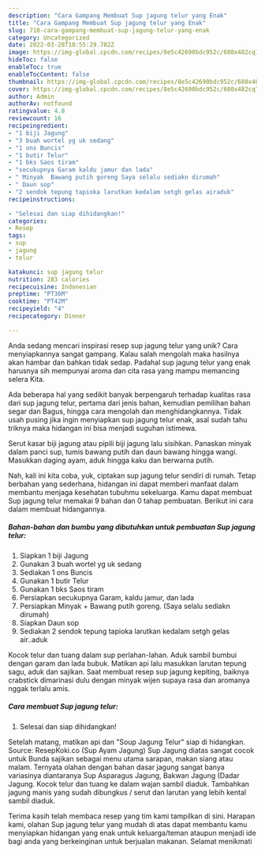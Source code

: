 ```yaml
---
description: "Cara Gampang Membuat Sup jagung telur yang Enak"
title: "Cara Gampang Membuat Sup jagung telur yang Enak"
slug: 718-cara-gampang-membuat-sup-jagung-telur-yang-enak
category: Uncategorized
date: 2022-03-28T18:55:29.782Z
image: https://img-global.cpcdn.com/recipes/8e5c42690bdc952c/680x482cq70/sup-jagung-telur-foto-resep-utama.jpg
hideToc: false
enableToc: true
enableTocContent: false
thumbnail: https://img-global.cpcdn.com/recipes/8e5c42690bdc952c/680x482cq70/sup-jagung-telur-foto-resep-utama.jpg
cover: https://img-global.cpcdn.com/recipes/8e5c42690bdc952c/680x482cq70/sup-jagung-telur-foto-resep-utama.jpg
author: Admin
authorAv: notfound
ratingvalue: 4.8
reviewcount: 16
recipeingredient:
- "1 biji Jagung"
- "3 buah wortel yg uk sedang"
- "1 ons Buncis"
- "1 butir Telur"
- "1 bks Saos tiram"
- "secukupnya Garam kaldu jamur dan lada"
- " Minyak  Bawang putih goreng Saya selalu sediakn dirumah"
- " Daun sop"
- "2 sendok tepung tapioka larutkan kedalam setgh gelas airaduk"
recipeinstructions:

- "Selesai dan siap dihidangkan!"
categories:
- Resep
tags:
- sup
- jagung
- telur

katakunci: sup jagung telur 
nutrition: 283 calories
recipecuisine: Indonesian
preptime: "PT36M"
cooktime: "PT42M"
recipeyield: "4"
recipecategory: Dinner

---
```





Anda sedang mencari inspirasi resep sup jagung telur yang unik? Cara menyiapkannya sangat gampang. Kalau salah mengolah maka hasilnya akan hambar dan bahkan tidak sedap. Padahal sup jagung telur yang enak harusnya sih mempunyai aroma dan cita rasa yang mampu memancing selera Kita.





Ada beberapa hal yang sedikit banyak berpengaruh terhadap kualitas rasa dari sup jagung telur, pertama dari jenis bahan, kemudian pemilihan bahan segar dan Bagus, hingga cara mengolah dan menghidangkannya. Tidak usah pusing jika ingin menyiapkan sup jagung telur enak,      asal sudah tahu triknya maka hidangan ini bisa menjadi suguhan istimewa.














Serut kasar biji jagung atau pipili biji jagung lalu sisihkan. Panaskan minyak dalam panci sup, tumis bawang putih dan daun bawang hingga wangi. Masukkan daging ayam, aduk hingga kaku dan berwarna putih.






Nah, kali ini kita coba, yuk, ciptakan sup jagung telur sendiri di rumah. Tetap berbahan yang sederhana, hidangan ini dapat memberi manfaat dalam membantu menjaga kesehatan tubuhmu sekeluarga. Kamu dapat membuat Sup jagung telur memakai 9 bahan dan 0 tahap pembuatan. Berikut ini cara dalam membuat hidangannya.

<!--inarticleads1-->

##### Bahan-bahan dan bumbu yang dibutuhkan untuk pembuatan Sup jagung telur:

1. Siapkan 1 biji Jagung
1. Gunakan 3 buah wortel yg uk sedang
1. Sediakan 1 ons Buncis
1. Gunakan 1 butir Telur
1. Gunakan 1 bks Saos tiram
1. Persiapkan secukupnya Garam, kaldu jamur, dan lada
1. Persiapkan  Minyak + Bawang putih goreng. (Saya selalu sediakn dirumah)
1. Siapkan  Daun sop
1. Sediakan 2 sendok tepung tapioka larutkan kedalam setgh gelas air..aduk


Kocok telur dan tuang dalam sup perlahan-lahan. Aduk sambil bumbui dengan garam dan lada bubuk. Matikan api lalu masukkan larutan tepung sagu, aduk dan sajikan. Saat membuat resep sup jagung kepiting, baiknya crabstick dimarinasi dulu dengan minyak wijen supaya rasa dan aromanya nggak terlalu amis. 

<!--inarticleads2-->

##### Cara membuat Sup jagung telur:


1. Selesai dan siap dihidangkan!

Setelah matang, matikan api dan &#34;Soup Jagung Telur&#34; siap di hidangkan. Source: ResepKoki.co (Sup Ayam Jagung) Sup Jagung diatas sangat cocok untuk Bunda sajikan sebagai menu utama sarapan, makan siang atau malam. Ternyata olahan dengan bahan dasar jagung sangat banya variasinya diantaranya Sup Asparagus Jagung, Bakwan Jagung (Dadar Jagung. Kocok telur dan tuang ke dalam wajan sambil diaduk. Tambahkan jagung manis yang sudah dibungkus / serut dan larutan yang lebih kental sambil diaduk. 

Terima kasih telah membaca resep yang tim kami tampilkan di sini. Harapan kami, olahan Sup jagung telur yang mudah di atas dapat membantu kamu menyiapkan hidangan yang enak untuk keluarga/teman ataupun menjadi ide bagi anda yang berkeinginan untuk berjualan makanan. Selamat menikmati
